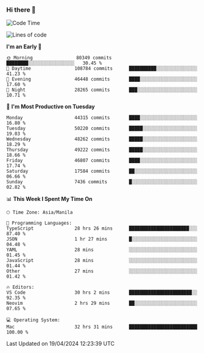 ### Hi there 👋

<!--START_SECTION:waka-->
![Code Time](http://img.shields.io/badge/Code%20Time-5%2C067%20hrs%2049%20mins-blue)

![Lines of code](https://img.shields.io/badge/From%20Hello%20World%20I%27ve%20Written-115.7%20million%20lines%20of%20code-blue)

**I'm an Early 🐤** 

```text
🌞 Morning                80349 commits       ████████░░░░░░░░░░░░░░░░░   30.45 % 
🌆 Daytime                108784 commits      ██████████░░░░░░░░░░░░░░░   41.23 % 
🌃 Evening                46448 commits       ████░░░░░░░░░░░░░░░░░░░░░   17.60 % 
🌙 Night                  28265 commits       ███░░░░░░░░░░░░░░░░░░░░░░   10.71 % 
```
📅 **I'm Most Productive on Tuesday** 

```text
Monday                   44315 commits       ████░░░░░░░░░░░░░░░░░░░░░   16.80 % 
Tuesday                  50220 commits       █████░░░░░░░░░░░░░░░░░░░░   19.03 % 
Wednesday                48262 commits       █████░░░░░░░░░░░░░░░░░░░░   18.29 % 
Thursday                 49222 commits       █████░░░░░░░░░░░░░░░░░░░░   18.66 % 
Friday                   46807 commits       ████░░░░░░░░░░░░░░░░░░░░░   17.74 % 
Saturday                 17584 commits       ██░░░░░░░░░░░░░░░░░░░░░░░   06.66 % 
Sunday                   7436 commits        █░░░░░░░░░░░░░░░░░░░░░░░░   02.82 % 
```


📊 **This Week I Spent My Time On** 

```text
🕑︎ Time Zone: Asia/Manila

💬 Programming Languages: 
TypeScript               28 hrs 26 mins      ██████████████████████░░░   87.40 % 
JSON                     1 hr 27 mins        █░░░░░░░░░░░░░░░░░░░░░░░░   04.48 % 
YAML                     28 mins             ░░░░░░░░░░░░░░░░░░░░░░░░░   01.45 % 
JavaScript               28 mins             ░░░░░░░░░░░░░░░░░░░░░░░░░   01.44 % 
Other                    27 mins             ░░░░░░░░░░░░░░░░░░░░░░░░░   01.42 % 

🔥 Editors: 
VS Code                  30 hrs 2 mins       ███████████████████████░░   92.35 % 
Neovim                   2 hrs 29 mins       ██░░░░░░░░░░░░░░░░░░░░░░░   07.65 % 

💻 Operating System: 
Mac                      32 hrs 31 mins      █████████████████████████   100.00 % 
```


 Last Updated on 19/04/2024 12:23:39 UTC
<!--END_SECTION:waka-->


<!--
**rad182/rad182** is a ✨ _special_ ✨ repository because its `README.md` (this file) appears on your GitHub profile.

Here are some ideas to get you started:

- 🔭 I’m currently working on ...
- 🌱 I’m currently learning ...
- 👯 I’m looking to collaborate on ...
- 🤔 I’m looking for help with ...
- 💬 Ask me about ...
- 📫 How to reach me: ...
- 😄 Pronouns: ...
- ⚡ Fun fact: ...
-->
